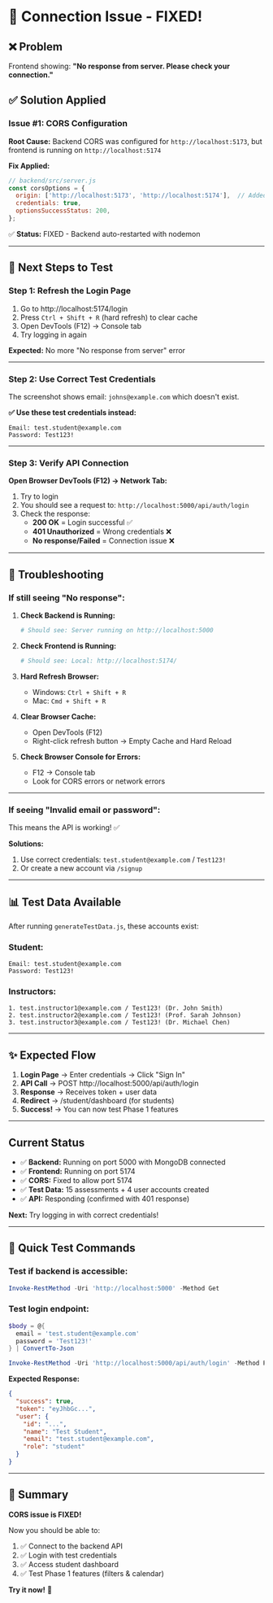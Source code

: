 # 🔧 Connection Issue - FIXED!

## ❌ Problem
Frontend showing: **"No response from server. Please check your connection."**

## ✅ Solution Applied

### **Issue #1: CORS Configuration** 
**Root Cause:** Backend CORS was configured for `http://localhost:5173`, but frontend is running on `http://localhost:5174`

**Fix Applied:**
```javascript
// backend/src/server.js
const corsOptions = {
  origin: ['http://localhost:5173', 'http://localhost:5174'],  // Added 5174
  credentials: true,
  optionsSuccessStatus: 200,
};
```

✅ **Status:** FIXED - Backend auto-restarted with nodemon

---

## 🧪 Next Steps to Test

### **Step 1: Refresh the Login Page**
1. Go to http://localhost:5174/login
2. Press `Ctrl + Shift + R` (hard refresh) to clear cache
3. Open DevTools (F12) → Console tab
4. Try logging in again

**Expected:** No more "No response from server" error

---

### **Step 2: Use Correct Test Credentials**

The screenshot shows email: `johns@example.com` which doesn't exist.

**✅ Use these test credentials instead:**
```
Email: test.student@example.com
Password: Test123!
```

---

### **Step 3: Verify API Connection**

**Open Browser DevTools (F12) → Network Tab:**

1. Try to login
2. You should see a request to: `http://localhost:5000/api/auth/login`
3. Check the response:
   - **200 OK** = Login successful ✅
   - **401 Unauthorized** = Wrong credentials ❌
   - **No response/Failed** = Connection issue ❌

---

## 🐛 Troubleshooting

### **If still seeing "No response":**

1. **Check Backend is Running:**
   ```powershell
   # Should see: Server running on http://localhost:5000
   ```

2. **Check Frontend is Running:**
   ```powershell
   # Should see: Local: http://localhost:5174/
   ```

3. **Hard Refresh Browser:**
   - Windows: `Ctrl + Shift + R`
   - Mac: `Cmd + Shift + R`

4. **Clear Browser Cache:**
   - Open DevTools (F12)
   - Right-click refresh button → Empty Cache and Hard Reload

5. **Check Browser Console for Errors:**
   - F12 → Console tab
   - Look for CORS errors or network errors

---

### **If seeing "Invalid email or password":**

This means the API is working! ✅

**Solutions:**
1. Use correct credentials: `test.student@example.com` / `Test123!`
2. Or create a new account via `/signup`

---

## 📊 Test Data Available

After running `generateTestData.js`, these accounts exist:

### **Student:**
```
Email: test.student@example.com
Password: Test123!
```

### **Instructors:**
```
1. test.instructor1@example.com / Test123! (Dr. John Smith)
2. test.instructor2@example.com / Test123! (Prof. Sarah Johnson)
3. test.instructor3@example.com / Test123! (Dr. Michael Chen)
```

---

## ✨ Expected Flow

1. **Login Page** → Enter credentials → Click "Sign In"
2. **API Call** → POST http://localhost:5000/api/auth/login
3. **Response** → Receives token + user data
4. **Redirect** → /student/dashboard (for students)
5. **Success!** → You can now test Phase 1 features

---

##  Current Status

- ✅ **Backend:** Running on port 5000 with MongoDB connected
- ✅ **Frontend:** Running on port 5174
- ✅ **CORS:** Fixed to allow port 5174
- ✅ **Test Data:** 15 assessments + 4 user accounts created
- ✅ **API:** Responding (confirmed with 401 response)

**Next:** Try logging in with correct credentials!

---

## 🚀 Quick Test Commands

### **Test if backend is accessible:**
```powershell
Invoke-RestMethod -Uri 'http://localhost:5000' -Method Get
```

### **Test login endpoint:**
```powershell
$body = @{
  email = 'test.student@example.com'
  password = 'Test123!'
} | ConvertTo-Json

Invoke-RestMethod -Uri 'http://localhost:5000/api/auth/login' -Method Post -Body $body -ContentType 'application/json'
```

**Expected Response:**
```json
{
  "success": true,
  "token": "eyJhbGc...",
  "user": {
    "id": "...",
    "name": "Test Student",
    "email": "test.student@example.com",
    "role": "student"
  }
}
```

---

## 📝 Summary

**CORS issue is FIXED!** 

Now you should be able to:
1. ✅ Connect to the backend API
2. ✅ Login with test credentials
3. ✅ Access student dashboard
4. ✅ Test Phase 1 features (filters & calendar)

**Try it now!** 🎉

